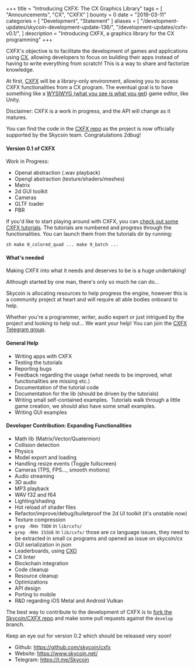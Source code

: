 +++
title = "Introducing CXFX: The CX Graphics Library"
tags = [ "Announcements", "CX", "CXFX" ]
bounty = 0
date = "2019-03-11"
categories = [ "Development", "Statement" ]
aliases = [
	"/development-updates/skycoin-development-update-136/",
	"/development-updates/cxfx-v0.1/",
]
description = "Introducing CXFX, a graphics library for the CX programming"
+++

CXFX's objective is to facilitate the development of games and applications using [CX](https://github.com/skycoin/cx),
allowing developers to focus on building their apps instead of having to write everything from scratch! This is a way to share and factorize knowledge.

At first, [CXFX](https://github.com/skycoin/cxfx) will be a library-only environment,
allowing you to access CXFX functionalities from a CX program.
The eventual goal is to have something like a [WYSIWYG (what you see is what you get](https://en.wikipedia.org/wiki/WYSIWYG)) game editor, like Unity.

Disclaimer: CXFX is a work in progress, and the API will change as it matures.

You can find the code in the [CXFX repo](https://github.com/skycoin/cxfx) as the project is now officially supported by the Skycoin team. Congratulations 2dbug!

#### Version 0.1 of CXFX

Work in Progress:

- Openal abstraction (.wav playback)
- Opengl abstraction (texture/shaders/meshes)
- Matrix
- 2d GUI toolkit
- Cameras
- GLTF loader
- PBR

If you'd like to start playing around with CXFX, you can [check out some CXFX tutorials](https://github.com/skycoin/cxfx#tutorials-).
The tutorials are numbered and progress through the functionalities. You can launch them from the tutorials dir by running:

`sh
make 0_colored_quad ... make 9_batch ...
`

#### What's needed

Making CXFX into what it needs and deserves to be is a huge undertaking!

Although started by one man, there's only so much he can do...

Skycoin is allocating resources to help progress the engine, however this is a community project at heart and will require all able bodies onboard to help.

Whether you're a programmer, writer, audio expert or just intrigued by the project and looking to help out... We want your help! You can join the [CXFX Telegram group](https://t.me/Skycxfx).

#### General Help

- Writing apps with CXFX
- Testing the tutorials
- Reporting bugs
- Feedback regarding the usage (what needs to be improved, what functionalities are missing etc.)
- Documentation of the tutorial code
- Documentation for the lib (should be driven by the tutorials)
- Writing small self-contained examples.  Tutorials walk through a little game creation, we should also have some small examples.
- Writing GUI examples

#### Developer Contribution: Expanding Functionalities

- Math lib (Matrix/Vector/Quaternion)
- Collision detection
- Physics
- Model export and loading
- Handling resize events (Toggle fullscreen)
- Cameras (TPS, FPS..., smooth motions)
- Audio streaming
- 3D audio
- MP3 playback
- WAV f32 and f64
- Lighting/shading
- Hot reload of shader files
- Refactor/improve/debug/bulletproof the 2d UI toolkit (it's unstable now)
- Texture compression
- `grep -RHn TODO` in `lib/cxfx/`
- `grep -RHn ISSUE` in `lib/cxfx/` those are cx language issues, they need to be extracted in small cx programs and opened as issue on skycoin/cx
- GUI serialization in json
- Leaderboards, using [CXO](https://github.com/skycoin/cxo)
- CX linter
- Blockchain integration
- Code cleanup
- Resource cleanup
- Optimizations
- API design
- Porting to mobile
- R&D regarding iOS Metal and Android Vulkan

The best way to contribute to the development of CXFX is to [fork the Skycoin/CXFX repo](https://github.com/skycoin/cxfx) and make some pull requests against the `develop` branch.

Keep an eye out for version 0.2 which should be released very soon!

* Github: <https://github.com/skycoin/cxfx>
* Website: <https://www.skycoin.net/>
* Telegram: <https://t.me/Skycoin>
